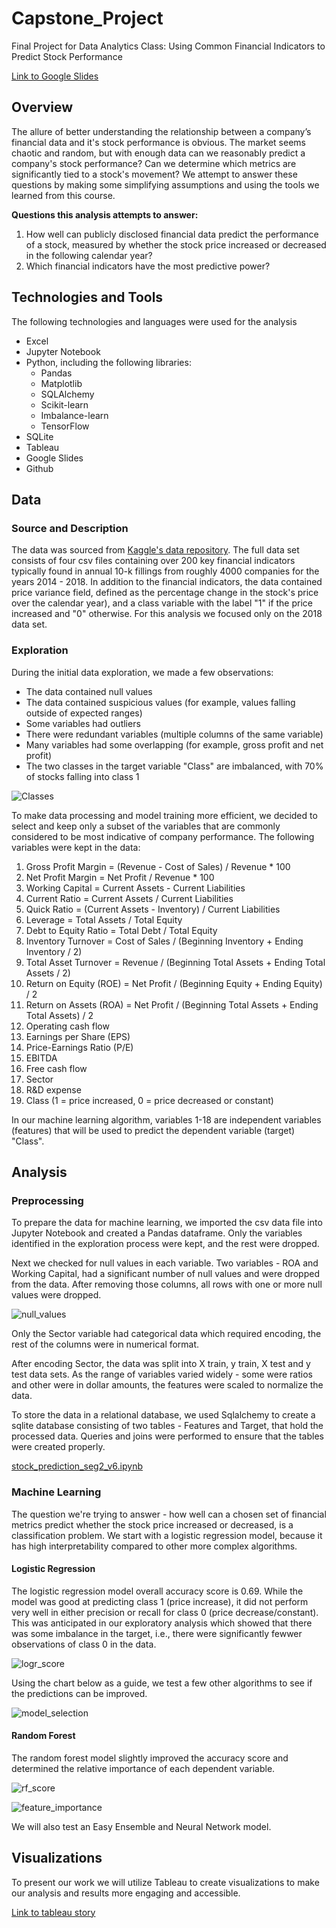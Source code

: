 # Capstone_Project
Final Project for Data Analytics Class: Using Common Financial Indicators to Predict Stock Performance

[Link to Google Slides](https://docs.google.com/presentation/d/1rg12WplVf4fy3VU82EIZb64H5yveYUukMScgsefe0KI)

## Overview

The allure of better understanding the relationship between a company’s financial data and it's stock performance is obvious. The market seems chaotic and random, but with enough data can we reasonably predict a company's stock performance? Can we determine which metrics are significantly tied to a stock's movement? We attempt to answer these questions by making some simplifying assumptions and using the tools we learned from this course.

**Questions this analysis attempts to answer:** 
1) How well can publicly disclosed financial data predict the performance of a stock, measured by whether the stock price increased or decreased in the following calendar year?
2) Which financial indicators have the most predictive power?

## Technologies and Tools

The following technologies and languages were used for the analysis
- Excel
- Jupyter Notebook
- Python, including the following libraries:
  - Pandas
  - Matplotlib
  - SQLAlchemy
  - Scikit-learn
  - Imbalance-learn
  - TensorFlow
- SQLite
- Tableau
- Google Slides
- Github

## Data

### Source and Description

The data was sourced from [Kaggle's data repository](https://www.kaggle.com/datasets/cnic92/200-financial-indicators-of-us-stocks-20142018). The full data set consists of four csv files containing over 200 key financial indicators typically found in annual 10-k fillings from roughly 4000 companies for the years 2014 - 2018. In addition to the financial indicators, the data contained price variance field, defined as the percentage change in the stock's price over the calendar year), and a class variable with the label "1" if the price increased and "0" otherwise. For this analysis we focused only on the 2018 data set. 

### Exploration

During the initial data exploration, we made a few observations:
- The data contained null values
- The data contained suspicious values (for example, values falling outside of expected ranges)
- Some variables had outliers
- There were redundant variables (multiple columns of the same variable)
- Many variables had some overlapping (for example, gross profit and net profit)
- The two classes in the target variable "Class" are imbalanced, with 70% of stocks falling into class 1

![Classes](Resources/D_Classes.png)

To make data processing and model training more efficient, we decided to select and keep only a subset of the variables that are commonly considered to be most indicative of company performance. The following variables were kept in the data:

1. Gross Profit Margin = (Revenue - Cost of Sales) / Revenue * 100
2. Net Profit Margin = Net Profit / Revenue * 100
3. Working Capital = Current Assets - Current Liabilities
4. Current Ratio = Current Assets / Current Liabilities
5. Quick Ratio = (Current Assets - Inventory) / Current Liabilities
6. Leverage = Total Assets / Total Equity
7. Debt to Equity Ratio = Total Debt / Total Equity
8. Inventory Turnover = Cost of Sales / (Beginning Inventory + Ending Inventory / 2)
9. Total Asset Turnover = Revenue / (Beginning Total Assets + Ending Total Assets / 2)
10. Return on Equity (ROE) = Net Profit / (Beginning Equity + Ending Equity) / 2
11. Return on Assets (ROA) = Net Profit / (Beginning Total Assets + Ending Total Assets) / 2
12. Operating cash flow
13. Earnings per Share (EPS)
14. Price-Earnings Ratio (P/E)
15. EBITDA
16. Free cash flow
17. Sector
18. R&D expense
19. Class (1 = price increased, 0 = price decreased or constant)

In our machine learning algorithm, variables 1-18 are independent variables (features) that will be used to predict the dependent variable (target) "Class".

## Analysis

### Preprocessing

To prepare the data for machine learning, we imported the csv data file into Jupyter Notebook and created a Pandas dataframe. Only the variables identified in the exploration process were kept, and the rest were dropped. 

Next we checked for null values in each variable. Two variables - ROA and Working Capital, had a significant number of null values and were dropped from the data. After removing those columns, all rows with one or more null values were dropped. 

![null_values](Resources/null_values.png)

Only the Sector variable had categorical data which required encoding, the rest of the columns were in numerical format. 

After encoding Sector, the data was split into X train, y train, X test and y test data sets. As the range of variables varied widely - some were ratios and other were in dollar amounts, the features were scaled to normalize the data. 

To store the data in a relational database, we used Sqlalchemy to create a sqlite database consisting of two tables - Features and Target, that hold the processed data. Queries and joins were performed to ensure that the tables were created properly.

[stock_prediction_seg2_v6.ipynb](https://github.com/kristindong/Capstone_Project/blob/main/stock_prediction_seg2_v6.ipynb)

### Machine Learning

The question we're trying to answer - how well can a chosen set of financial metrics predict whether the stock price increased or decreased, is a classification problem. We start with a logistic regression model, because it has high interpretability compared to other more complex algorithms. 

#### Logistic Regression

The logistic regression model overall accuracy score is 0.69. While the model was good at predicting class 1 (price increase), it did not perform very well in either precision or recall for class 0 (price decrease/constant). This was anticipated in our exploratory analysis which showed that there was  some imbalance in the target, i.e., there were significantly fewwer observations of class 0 in the data.

![logr_score](Resources/logr_score.png)

Using the chart below as a guide, we test a few other algorithms to see if the predictions can be improved.

![model_selection](Resources/model_selection.png)

#### Random Forest 

The random forest model slightly improved the accuracy score and determined the relative importance of each dependent variable.

![rf_score](Resources/rf_score.png)

![feature_importance](Resources/D_Features.png)

We will also test an Easy Ensemble and Neural Network model.


## Visualizations

To present our work we will utilize Tableau to create visualizations to make our analysis and results more engaging and accessible.

[Link to tableau story](https://public.tableau.com/app/profile/samim.arif4259/viz/Finalprojectpresentation/FinalProjectPresentation?publish=yes)
